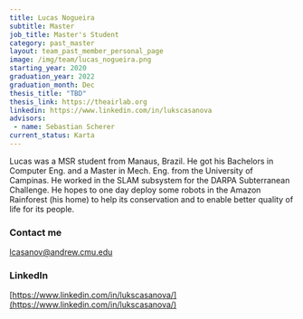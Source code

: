```yaml
---
title: Lucas Nogueira
subtitle: Master 
job_title: Master's Student
category: past_master
layout: team_past_member_personal_page
image: /img/team/lucas_nogueira.png
starting_year: 2020
graduation_year: 2022
graduation_month: Dec
thesis_title: "TBD"
thesis_link: https://theairlab.org
linkedin: https://www.linkedin.com/in/lukscasanova
advisors:
 - name: Sebastian Scherer
current_status: Karta
---
```


Lucas was a MSR student from Manaus, Brazil. He got his Bachelors in Computer Eng. and a Master in Mech. Eng. from the University of Campinas. He worked in the SLAM subsystem for the DARPA Subterranean Challenge. He hopes to one day deploy some robots in the Amazon Rainforest (his home) to help its conservation and to enable better quality of life for its people.

### Contact me

lcasanov@andrew.cmu.edu

### LinkedIn

[https://www.linkedin.com/in/lukscasanova/](https://www.linkedin.com/in/lukscasanova/)